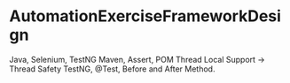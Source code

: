# AutomationExerciseFrameworkDesign
Java, Selenium, TestNG
Maven, Assert, POM
Thread Local Support -> Thread Safety
TestNG, @Test, Before and After Method.

